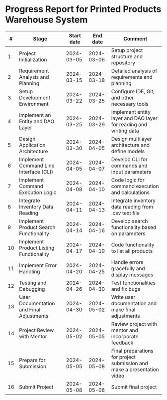 # Progress Report for Printed Products Warehouse System

| # | Stage                                       | Start date | End date   | Comment                                           |
|---|---------------------------------------------|------------|------------|---------------------------------------------------|
| 1 | Project Initialization                      | 2024-03-05 | 2024-03-06 | Setup project structure and repository           |
| 2 | Requirement Analysis and Planning           | 2024-03-15 | 2024-03-18 | Detailed analysis of requirements and planning   |
| 3 | Setup Development Environment               | 2024-03-22 | 2024-03-25 | Configure IDE, Git, and other necessary tools    |
| 4 | Implement an Entity and DAO Layer          | 2024-03-25 | 2024-03-29 | Implement entity layer and DAO layer for reading and writing data |
| 5 | Design Application Architecture             | 2024-03-30 | 2024-04-05 | Design multilayer architecture and define models |
| 6 | Implement Command Line Interface (CLI)      | 2024-04-05 | 2024-04-07 | Develop CLI for commands and input parameters     |
| 7 | Implement Command Execution Logic           | 2024-04-08 | 2024-04-10 | Code logic for command execution and calculations|
| 8 | Integrate Inventory Data Reading            | 2024-04-11 | 2024-04-13 | Integrate inventory data reading from .csv text file   |
| 9 | Implement Product Search Functionality      | 2024-04-14 | 2024-04-16 | Develop search functionality based on parameters |
|10 | Implement Product Listing Functionality     | 2024-04-17 | 2024-04-19 | Code functionality to list all products          |
|11 | Implement Error Handling                    | 2024-04-20 | 2024-04-25 | Handle errors gracefully and display messages    |
|12 | Testing and Debugging                       | 2024-04-26 | 2024-04-30 | Test functionalities and fix bugs                |
|13 | User Documentation and Final Adjustments    | 2024-04-30 | 2024-05-02 | Write user documentation and make final adjustments |
|14 | Project Review with Mentor                  | 2024-05-02 | 2024-05-05 | Review project with mentor and incorporate feedback|
|15 | Prepare for Submission                      | 2024-05-05 | 2024-05-08 | Final preparations for project submission and make a presentation video       |
|16 | Submit Project                              | 2024-05-08 | 2024-05-08 | Submit final project                             |

